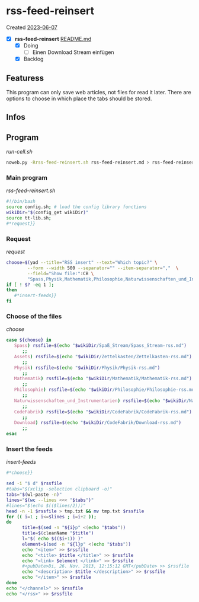 # rss-feed-reinsert
Created [2023-06-07]()

- [x]  **rss-feed-reinsert**  [README.md](README.md)
   - [x] Doing
	  - [ ] Einen Download Stream einfügen
   - [x] Backlog

## Featuress

This program can only save web articles, not files for read it later.
There are options to choose in which place the tabs should be stored.

## Infos

## Program

*run-cell.sh*
```bash
noweb.py -Rrss-feed-reinsert.sh rss-feed-reinsert.md > rss-feed-reinsert.sh && echo 'fertig'
```


### Main program

*rss-feed-reinsert.sh*
```bash
#!/bin/bash
source config.sh; # load the config library functions
wikiDir="$(config_get wikiDir)"
source tt-lib.sh;
#*request}}
```

### Request

*request*
```bash
choose=$(yad --title="RSS insert" --text="Which topic?" \
		--form --width 500 --separator="" --item-separator=","  \
		--field="Show file:":CB \
		"Spass,Physik,Mathematik,Philosophie,Naturwissenschaften_und_Instrumentarien,CodeFabrik,Download" )
if [ ! $? -eq 1 ];
then
   #*insert-feeds}}
fi
```

### Choose of the files

*choose*
```bash
case ${choose} in
   Spass) rssfile=$(echo "$wikiDir/Spaß_Stream/Spass_Stream-rss.md")
	  ;;
   Assets) rssfile=$(echo "$wikiDir/Zettelkasten/Zettelkasten-rss.md")
	  ;;
   Physik) rssfile=$(echo "$wikiDir/Physik/Physik-rss.md")
	  ;;
   Mathematik) rssfile=$(echo "$wikiDir/Mathematik/Mathematik-rss.md")
	  ;;
   Philosophie) rssfile=$(echo "$wikiDir/Philosophie/Philosophie-rss.md")
	  ;;
   Naturwissenschaften_und_Instrumentarien) rssfile=$(echo "$wikiDir/Naturwissenschaften_und_Instrumentarien/Naturwissenschaften_und_Instrumentarien-rss.md")
	  ;;
   CodeFabrik) rssfile=$(echo "$wikiDir/CodeFabrik/CodeFabrik-rss.md")
	  ;;
   Download) rssfile=$(echo "$wikiDir/CodeFabrik/Download-rss.md")
	  ;;
esac
```

### Insert the feeds

*insert-feeds*
```bash
#*choose}}

sed -i "$ d" $rssfile
#tabs="$(xclip -selection clipboard -o)"
tabs="$(wl-paste -n)"
lines="$(wc --lines <<< "$tabs")"
#lines="$(echo $(($lines/2)))"
head -n -1 $rssfile > tmp.txt && mv tmp.txt $rssfile
for (( i=1 ; i<=$lines ; i=i+2 ));
do
	  title=$(sed -n "${i}p" <(echo "$tabs"))
	  title=$(cleanName "$title")
	  l="$( echo $(($i+1)) )"
	  element=$(sed -n "${l}p" <(echo "$tabs"))
	  echo "<item>" >> $rssfile
	  echo "<title> $title </title>" >> $rssfile
	  echo "<link> $element </link>" >> $rssfile
	  #<pubDate>Di, 26. Nov. 2013, 12:15:12 GMT</pubDate> >> $rssfile
	  echo "<description> $title </description>" >> $rssfile
	  echo "</item>" >> $rssfile
done
echo "</channel>" >> $rssfile
echo "</rss>" >> $rssfile
```
